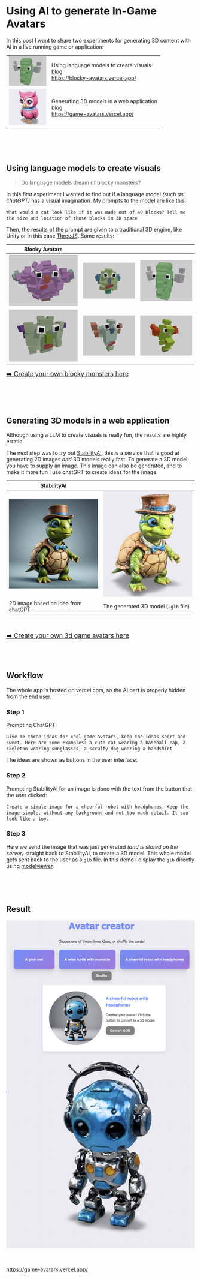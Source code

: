 # Using AI to generate In-Game Avatars

In this post I want to share two experiments for generating 3D content with AI in a live running game or application:

|  |  |
|--------------------|----------------|
| <img src="./images/avatar1.png" width="100"/>  | Using language models to create visuals<br>[blog](#using-language-models-to-create-visuals)<br>https://blocky-avatars.vercel.app/ |
| <img src="./images/owl-alone.png" width="100"/> | Generating 3D models in a web application<br>[blog](#generating-3d-models-in-a-web-application)<br>https://game-avatars.vercel.app/ |

<br><Br><br>

## Using language models to create visuals

> Do language models dream of blocky monsters?

In this first experiment I wanted to find out if a language model *(such as chatGPT)* has a visual imagination. My prompts to the model are like this:

```
What would a cat look like if it was made out of 40 blocks? Tell me the size and location of those blocks in 3D space
```
Then, the results of the prompt are given to a traditional 3D engine, like Unity or in this case [ThreeJS](https://threejs.org). Some results:

| Blocky Avatars |  |  |
|--------------------|----------------|------------------|
| ![](./images/avatar3.png)  | ![](./images/avatar2.png) | ![](./images/avatar1.png) |
| ![](./images/avatar5.png)  | ![](./images/avatar4.png) | ![](./images/avatar6.jpg) |


<span style="font-size:1.2em;">[➡️ Create your own blocky monsters here](https://blocky-avatars.vercel.app/)</span>

<br><Br><br>

## Generating 3D models in a web application

Although using a LLM to create visuals is really fun, the results are highly erratic. 

The next step was to try out [StabilityAI](https://platform.stability.ai), this is a service that is good at generating 2D images *and* 3D models really fast. To generate a 3D model, you have to supply an image. This image can also be generated, and to make it more fun I use chatGPT to create ideas for the image.

| StabilityAI |  | 
|--------------------|----------------|
| <img src="./images/turtle-2d.png" width="300">  | <img src="./images/turtle.png" width="300"> |
| 2D image based on idea from chatGPT | The generated 3D model (`.glb` file) | 

<br>

<span style="font-size:1.2em;">[➡️ Create your own 3d game avatars here](https://game-avatars.vercel.app/)</span>

<br>
<br>


## Workflow

The whole app is hosted on vercel.com, so the AI part is properly hidden from the end user.

### Step 1

Prompting ChatGPT:

```
Give me three ideas for cool game avatars, keep the ideas short and sweet. Here are some examples: a cute cat wearing a baseball cap, a skeleton wearing sunglasses, a scruffy dog wearing a bandshirt
```
The ideas are shown as buttons in the user interface.

### Step 2

Prompting StabilityAI for an image is done with the text from the button that the user clicked:

```
Create a simple image for a cheerful robot with headphones. Keep the image simple, without any background and not too much detail. It can look like a toy.
```

### Step 3

Here we send the image that was just generated *(and is stored on the server)* straight back to StabilityAI, to create a 3D model. This whole model gets sent back to the user as a `glb` file. In this demo I display the `glb` directly using [modelviewer](https://modelviewer.dev). 



<br><Br><br>


## Result

![robot](./images/avatar-generator-robot.png)

<br>

https://game-avatars.vercel.app/



<br><Br><br>
